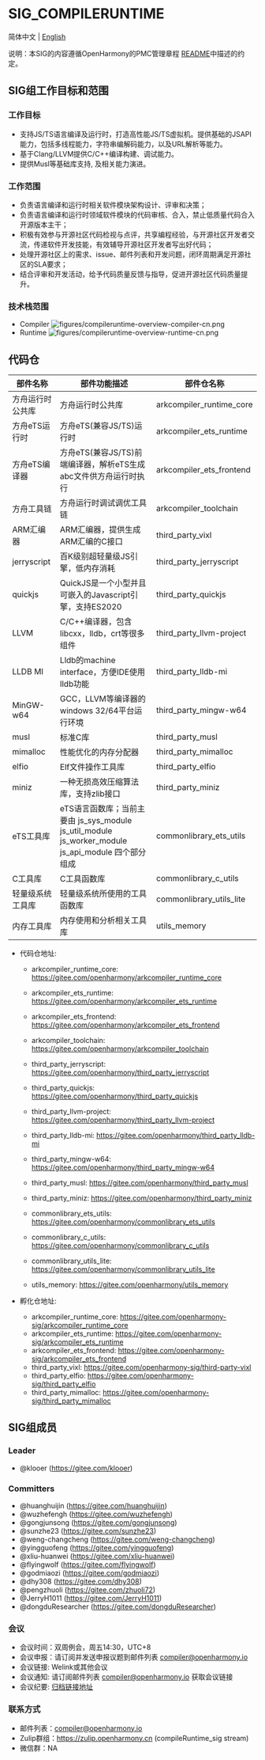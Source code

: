 # SIG_COMPILERUNTIME
简体中文 | [English](./sig-compile-runtime.md)

说明：本SIG的内容遵循OpenHarmony的PMC管理章程 [README](/zh/pmc.md)中描述的约定。

## SIG组工作目标和范围

### 工作目标
- 支持JS/TS语言编译及运行时，打造高性能JS/TS虚拟机。提供基础的JSAPI能力，包括多线程能力，字符串编解码能力，以及URL解析等能力。
- 基于Clang/LLVM提供C/C++编译构建、调试能力。
- 提供Musl等基础库支持, 及相关能力演进。

### 工作范围
- 负责语言编译和运行时相关软件模块架构设计、评审和决策；
- 负责语言编译和运行时领域软件模块的代码审核、合入，禁止低质量代码合入开源版本主干；
- 积极有效参与开源社区代码检视与点评，共享编程经验，与开源社区开发者交流，传递软件开发技能，有效辅导开源社区开发者写出好代码；
- 处理开源社区上的需求、issue、邮件列表和开发问题，闭环周期满足开源社区的SLA要求；
- 结合评审和开发活动，给予代码质量反馈与指导，促进开源社区代码质量提升。

### 技术栈范围
- Compiler
![figures/compileruntime-overview-compiler-cn.png](figures/compileruntime-overview-compiler-cn.png)
- Runtime
![figures/compileruntime-overview-runtime-cn.png](figures/compileruntime-overview-runtime-cn.png)

## 代码仓
|部件名称|部件功能描述|部件仓名称|
| ----- | ----------- | --------- |
|方舟运行时公共库|方舟运行时公共库|arkcompiler_runtime_core|
|方舟eTS运行时|方舟eTS(兼容JS/TS)运行时|arkcompiler_ets_runtime|
|方舟eTS编译器|方舟eTS(兼容JS/TS)前端编译器，解析eTS生成abc文件供方舟运行时执行|arkcompiler_ets_frontend|
|方舟工具链|方舟运行时调试调优工具链|arkcompiler_toolchain|
|ARM汇编器|ARM汇编器，提供生成ARM汇编的C接口|third_party_vixl|
|jerryscript|百K级别超轻量级JS引擎，低内存消耗|third_party_jerryscript|
|quickjs|QuickJS是一个小型并且可嵌入的Javascript引擎，支持ES2020|third_party_quickjs|
|LLVM|C/C++编译器，包含libcxx，lldb，crt等很多组件|third_party_llvm-project|
|LLDB MI|Lldb的machine interface，方便IDE使用lldb功能|third_party_lldb-mi|
|MinGW-w64|GCC，LLVM等编译器的windows 32/64平台运行环境|third_party_mingw-w64|
|musl|标准C库|third_party_musl|
|mimalloc|性能优化的内存分配器|third_party_mimalloc|
|elfio|Elf文件操作工具库|third_party_elfio|
|miniz|一种无损高效压缩算法库，支持zlib接口|third_party_miniz|
|eTS工具库|eTS语言函数库；当前主要由 js_sys_module js_util_module js_worker_module js_api_module 四个部分组成|commonlibrary_ets_utils|
|C工具库|C工具函数库|commonlibrary_c_utils|
|轻量级系统工具库|轻量级系统所使用的工具函数库|commonlibrary_utils_lite|
|内存工具库|内存使用和分析相关工具库|utils_memory|

- 代码仓地址:
  - arkcompiler_runtime_core: https://gitee.com/openharmony/arkcompiler_runtime_core
  - arkcompiler_ets_runtime: https://gitee.com/openharmony/arkcompiler_ets_runtime
  - arkcompiler_ets_frontend: https://gitee.com/openharmony/arkcompiler_ets_frontend
  - arkcompiler_toolchain: https://gitee.com/openharmony/arkcompiler_toolchain

  - third_party_jerryscript: https://gitee.com/openharmony/third_party_jerryscript
  - third_party_quickjs: https://gitee.com/openharmony/third_party_quickjs

  - third_party_llvm-project: https://gitee.com/openharmony/third_party_llvm-project
  - third_party_lldb-mi: https://gitee.com/openharmony/third_party_lldb-mi
  - third_party_mingw-w64: https://gitee.com/openharmony/third_party_mingw-w64
  - third_party_musl: https://gitee.com/openharmony/third_party_musl
  - third_party_miniz: https://gitee.com/openharmony/third_party_miniz

  - commonlibrary_ets_utils: https://gitee.com/openharmony/commonlibrary_ets_utils
  - commonlibrary_c_utils: https://gitee.com/openharmony/commonlibrary_c_utils
  - commonlibrary_utils_lite: https://gitee.com/openharmony/commonlibrary_utils_lite
  - utils_memory: https://gitee.com/openharmony/utils_memory

- 孵化仓地址:
  - arkcompiler_runtime_core: https://gitee.com/openharmony-sig/arkcompiler_runtime_core
  - arkcompiler_ets_runtime: https://gitee.com/openharmony-sig/arkcompiler_ets_runtime
  - arkcompiler_ets_frontend: https://gitee.com/openharmony-sig/arkcompiler_ets_frontend
  - third_party_vixl: https://gitee.com/openharmony-sig/third-party-vixl
  - third_party_elfio: https://gitee.com/openharmony-sig/third_party_elfio
  - third_party_mimalloc: https://gitee.com/openharmony-sig/third_party_mimalloc

## SIG组成员

### Leader
- @klooer (https://gitee.com/klooer)

### Committers
- @huanghuijin (https://gitee.com/huanghuijin)
- @wuzhefengh (https://gitee.com/wuzhefengh)
- @gongjunsong (https://gitee.com/gongjunsong)
- @sunzhe23 (https://gitee.com/sunzhe23)
- @weng-changcheng (https://gitee.com/weng-changcheng)
- @yingguofeng (https://gitee.com/yingguofeng)
- @xliu-huanwei (https://gitee.com/xliu-huanwei)
- @flyingwolf (https://gitee.com/flyingwolf)
- @godmiaozi (https://gitee.com/godmiaozi)
- @dhy308 (https://gitee.com/dhy308)
- @pengzhuoli (https://gitee.com/zhuoli72)
- @JerryH1011 (https://gitee.com/JerryH1011)
- @dongduResearcher (https://gitee.com/dongduResearcher)

### 会议
 - 会议时间：双周例会，周五14:30，UTC+8
 - 会议申报：请订阅并发送申报议题到邮件列表 [compiler@openharmony.io](https://lists.openatom.io/postorius/lists/compiler.openharmony.io)
 - 会议链接: Welink或其他会议
 - 会议通知: 请订阅邮件列表 [compiler@openharmony.io](https://lists.openatom.io/postorius/lists/compiler.openharmony.io) 获取会议链接
 - 会议纪要: [归档链接地址](minutes)

### 联系方式

- 邮件列表：compiler@openharmony.io
- Zulip群组：https://zulip.openharmony.cn (compileRuntime_sig stream)
- 微信群：NA

